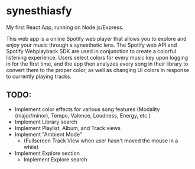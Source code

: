 # synesthiasfy

My first React App, running on Node.js/Express.

This web app is a online Spotify web player that allows you to explore and enjoy your music through a synesthetic lens. The Spotify web API and Spotify Webplayback SDK are used in conjunction to create a colorful listening experience. Users select colors for every music key upon logging in for the first time, and the app then analyzes every song in their library to convert them to the proper color, as well as changing UI colors in response to currently playing tracks.

## TODO:
- Implement color effects for various song features (Modality (major/minor), Tempo, Valence, Loudness, Energy, etc.)
- Implement Library search
- Implement Playlist, Album, and Track views
- Implement "Ambient Mode"
  - (Fullscreen Track View when user hasn't moved the mouse in a while)
- Implement Explore section
  - Implement Explore search
